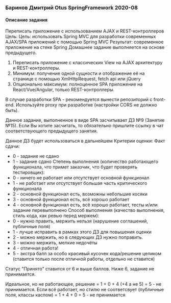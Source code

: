 ### Баринов Дмитрий Otus SpringFramework 2020-08

#### Описание задания
Переписать приложение с использованием AJAX и REST-контроллеров
Цель: Цель: использовать Spring MVC для разработки современных AJAX/SPA приложений c помощью Spring MVC
Результат: современное приложение на стеке Spring
Домашнее задание выполняется на основе предыдущего.

1. Переписать приложение с классических View на AJAX архитектуру и REST-контроллеры.
2. Минимум: получение одной сущности и отображение её на странице с помощью XmlHttpRequest, fetch api или jQuery
3. Опционально максимум: полноценное SPA приложение на React/Vue/Angular, только REST-контроллеры.

В случае разработки SPA - рекомендуется вынести репозиторий с front-end. Используйте proxy при разработке (настройки CORS не должно быть).

Данное задание, выполненное в виде SPA засчитывает ДЗ №9 (Занятие №15).
Если Вы хотите засчитать, то обязательно пришлите ссылку в чат соответствующего предыдущего занятия.

Данное ДЗ будет использоваться в дальнейшем
Критерии оценки: Факт сдачи:
- 0 - задание не сдано
- 1 - задание сдано
Степень выполнения (количество работающего функционала, что примет заказчик, что будет проверять тестировщик):
- 0 - ничего не работает или отсутствует основной функционал
- 1 - не работает или отсутствует большая часть критического функционала
- 2 - основной функционал есть, возможны небольшие косяки
- 3 - основной функционал есть, всё хорошо работает
- 4 - основной функционал есть, всё хорошо работает, тесты и/или задание перевыполнено
Способ выполнения (качество выполнения, стиль кода, как ревью перед мержем):
- 0 - нужно править, мержить нельзя (нарушение соглашений, публичные поля)
- 1 - лучше исправить в рамках этого ДЗ для повышения оценки
- 2 - можно мержить, но в следующих ДЗ нужно поправить.
- 3 - можно мержить, мелкие недочёты
- 4 - отличная работа!
- 5 - экстра балл за особо красивый кусочек кода/решение целиком (ставится только после отличной работы, отдельно не ставится)

Статус "Принято" ставится от 6 и выше баллов.
Ниже 6, задание не принимается.

Идеальное, но не работающее, решение = 1 + 0 + 4 (+4 а не 5) = 5 - не принимается.
Если всё работает, но стилю не соответсвует (публичные поля, классы каспом) = 1 + 4 + 0 = 5 - не принимается